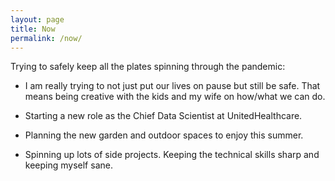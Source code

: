 ```yaml
---
layout: page
title: Now
permalink: /now/
---
```

Trying to safely keep all the plates spinning through the pandemic:

- I am really trying to not just put our lives on pause but still be safe.  That means being creative with the kids and my wife on how/what we can do.

- Starting a new role as the Chief Data Scientist at UnitedHealthcare.

- Planning the new garden and outdoor spaces to enjoy this summer.

- Spinning up lots of side projects.  Keeping the technical skills sharp and keeping myself sane.